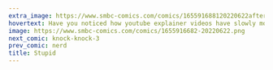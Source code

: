 ```yaml
---
extra_image: https://www.smbc-comics.com/comics/165591688120220622after.png
hovertext: Have you noticed how youtube explainer videos have slowly morphed into softer versions of This One Weird Trick?
image: https://www.smbc-comics.com/comics/1655916682-20220622.png
next_comic: knock-knock-3
prev_comic: nerd
title: Stupid
---
```


